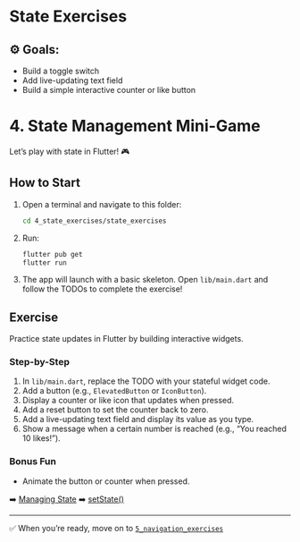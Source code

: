# State Exercises

## ⚙️ Goals:
- Build a toggle switch
- Add live-updating text field
- Build a simple interactive counter or like button

# 4. State Management Mini-Game

Let’s play with state in Flutter! 🎮

## How to Start
1. Open a terminal and navigate to this folder:
   ```sh
   cd 4_state_exercises/state_exercises
   ```
2. Run:
   ```sh
   flutter pub get
   flutter run
   ```
3. The app will launch with a basic skeleton. Open `lib/main.dart` and follow the TODOs to complete the exercise!

## Exercise
Practice state updates in Flutter by building interactive widgets.

### Step-by-Step
1. In `lib/main.dart`, replace the TODO with your stateful widget code.
2. Add a button (e.g., `ElevatedButton` or `IconButton`).
3. Display a counter or like icon that updates when pressed.
4. Add a reset button to set the counter back to zero.
5. Add a live-updating text field and display its value as you type.
6. Show a message when a certain number is reached (e.g., “You reached 10 likes!”).

### Bonus Fun
- Animate the button or counter when pressed.

➡️ [Managing State](https://docs.flutter.dev/development/data-and-backend/state-mgmt/intro)
➡️ [setState()](https://docs.flutter.dev/development/ui/interactive)

---

✅ When you’re ready, move on to [`5_navigation_exercises`](../5_navigation_exercises/5_navigation_exercises_README.md)
